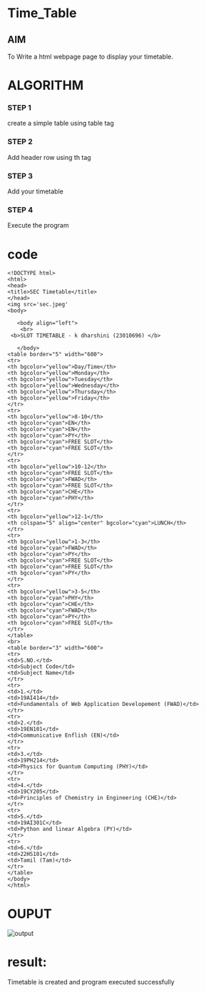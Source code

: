 # Time_Table

## AIM
To Write a html webpage page to display your timetable.

# ALGORITHM
### STEP 1
create a simple table using table tag
### STEP 2
Add header row using th tag
### STEP 3
Add your timetable
### STEP 4
Execute the program

# code

```
<!DOCTYPE html>
<html>
<head>
<title>SEC Timetable</title>
</head>
<img src='sec.jpeg'
<body>

   <body align="left">
    <br>
 <b>SLOT TIMETABLE - k dharshini (23010696) </b>

   </body>
<table border="5" width="600">
<tr>
<th bgcolor="yellow">Day/Time</th>
<th bgcolor="yellow">Monday</th>
<th bgcolor="yellow">Tuesday</th>
<th bgcolor="yellow">Wednesday</th>
<th bgcolor="yellow">Thursday</th>
<th bgcolor="yellow">Friday</th>
</tr>
<tr>
<th bgcolor="yellow">8-10</th>
<th bgcolor="cyan">EN</th>
<th bgcolor="cyan">EN</th>
<th bgcolor="cyan">PY</th>
<th bgcolor="cyan">FREE SLOT</th>
<th bgcolor="cyan">FREE SLOT</th>
</tr>
<tr>
<th bgcolor="yellow">10-12</th>
<th bgcolor="cyan">FREE SLOT</th>
<th bgcolor="cyan">FWAD</th>
<th bgcolor="cyan">FREE SLOT</th>
<th bgcolor="cyan">CHE</th>
<th bgcolor="cyan">PHY</th>
</tr>
<tr>
<th bgcolor="yellow">12-1</th>
<th colspan="5" align="center" bgcolor="cyan">LUNCH</th>
</tr>
<tr>
<th bgcolor="yellow">1-3</th>
<td bgcolor="cyan">FWAD</th>
<th bgcolor="cyan">PY</th>
<th bgcolor="cyan">FREE SLOT</th>
<th bgcolor="cyan">FREE SLOT</th>
<th bgcolor="cyan">PY</th>
</tr>
<tr>
<th bgcolor="yellow">3-5</th>
<th bgcolor="cyan">PHY</th>
<th bgcolor="cyan">CHE</th>
<th bgcolor="cyan">FWAD</th>
<th bgcolor="cyan">PY</th>
<th bgcolor="cyan">FREE SLOT</th>
</tr>
</table>
<br>
<table border="3" width="600">
<tr>
<td>S.NO.</td>
<td>Subject Code</td>
<td>Subject Name</td>
</tr>
<tr>
<td>1.</td>
<td>19AI414</td>
<td>Fundamentals of Web Application Developement (FWAD)</td>
</tr>
<tr>
<td>2.</td>
<td>19EN101</td>
<td>Communicative Enflish (EN)</td>
</tr>
<tr>
<td>3.</td>
<td>19PH214</td>
<td>Physics for Quantum Computing (PHY)</td>
</tr>
<tr>
<td>4.</td>
<td>19CY205</td>
<td>Principles of Chemistry in Engineering (CHE)</td>
</tr>
<tr>
<td>5.</td>
<td>19AI301C</td>
<td>Python and linear Algebra (PY)</td>
</tr>
<tr>
<td>6.</td>
<td>22HS101</td>
<td>Tamil (Tam)</td>
</tr>
</table>
</body>
</html>
```




# OUPUT
![output](./Screenshot%20from%202023-11-22%2019-04-01.png)
# result:
Timetable is created and program executed successfully
